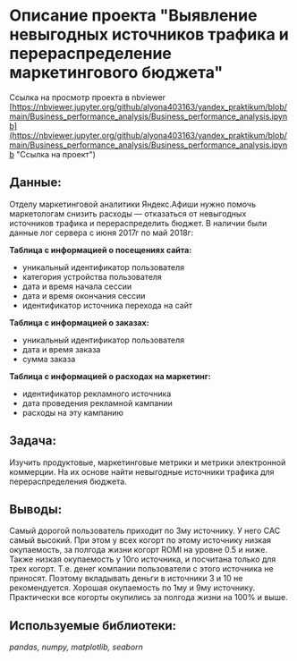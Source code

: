 # Описание проекта "Выявление невыгодных источников трафика и перераспределение маркетингового бюджета"

Ссылка на просмотр проекта в nbviewer [https://nbviewer.jupyter.org/github/alyona403163/yandex_praktikum/blob/main/Business_performance_analysis/Business_performance_analysis.ipynb](https://nbviewer.jupyter.org/github/alyona403163/yandex_praktikum/blob/main/Business_performance_analysis/Business_performance_analysis.ipynb "Ссылка на проект")

## Данные:

Отделу маркетинговой аналитики Яндекс.Афиши нужно помочь маркетологам снизить расходы — отказаться от невыгодных источников трафика и перераспределить бюджет.
В наличии были данные лог сервера с июня 2017г по май 2018г:

**Таблица с  информацией о посещениях сайта:**

* уникальный идентификатор пользователя
* категория устройства пользователя
* дата и время начала сессии
* дата и время окончания сессии
* идентификатор источника перехода на сайт

**Таблица с информацией о заказах:**

* уникальный идентификатор пользователя
* дата и время заказа
* сумма заказа

**Таблица с информацией о расходах на маркетинг:**

* идентификатор рекламного источника
* дата проведения рекламной кампании
* расходы на эту кампанию

## Задача:

Изучить продуктовые, маркетинговые метрики и метрики электронной коммерции. На их основе найти невыгодные источники трафика для перераспределения бюджета.

## Выводы:

Самый дорогой пользователь приходит по 3му источнику. У него САС самый высокий. При этом у всех когорт по этому источнику низкая окупаемость, за полгода жизни когорт ROMI на уровне 0.5 и ниже. Также низкая окупаемость у 10го источника, и посчитана только для трех когорт. Т.е. денег компании пользователи с этого источника не приносят. Поэтому вкладывать деньги в источники 3 и 10 не рекомендуется.
Хорошая окупаемость по 1му и 9му источнику. Практически все когорты окупились за полгода жизни на 100% и выше.

## Используемые библиотеки: 

*pandas, numpy, matplotlib, seaborn*
